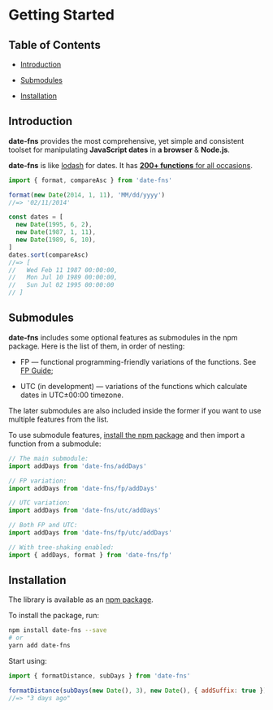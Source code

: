 # Getting Started

## Table of Contents

- [Introduction](#introduction)

- [Submodules](#submodules)

- [Installation](#installation)

## Introduction

**date-fns** provides the most comprehensive, yet simple and consistent toolset
for manipulating **JavaScript dates** in **a browser** & **Node.js**.

**date-fns** is like [lodash](https://lodash.com) for dates. It has
[**200+ functions** for all occasions](https://date-fns.org/docs/).

```js
import { format, compareAsc } from 'date-fns'

format(new Date(2014, 1, 11), 'MM/dd/yyyy')
//=> '02/11/2014'

const dates = [
  new Date(1995, 6, 2),
  new Date(1987, 1, 11),
  new Date(1989, 6, 10),
]
dates.sort(compareAsc)
//=> [
//   Wed Feb 11 1987 00:00:00,
//   Mon Jul 10 1989 00:00:00,
//   Sun Jul 02 1995 00:00:00
// ]
```

## Submodules

**date-fns** includes some optional features as submodules in the npm package.
Here is the list of them, in order of nesting:

- FP — functional programming-friendly variations of the functions. See [FP Guide](https://date-fns.org/docs/FP-Guide);

- UTC (in development) — variations of the functions which calculate dates in UTC±00:00 timezone.

The later submodules are also included inside the former if you want to use multiple features from the list.

To use submodule features, [install the npm package](#npm) and then import a function from a submodule:

```js
// The main submodule:
import addDays from 'date-fns/addDays'

// FP variation:
import addDays from 'date-fns/fp/addDays'

// UTC variation:
import addDays from 'date-fns/utc/addDays'

// Both FP and UTC:
import addDays from 'date-fns/fp/utc/addDays'

// With tree-shaking enabled:
import { addDays, format } from 'date-fns/fp'
```

## Installation

The library is available as an [npm package](https://www.npmjs.com/package/date-fns).

To install the package, run:

```bash
npm install date-fns --save
# or
yarn add date-fns
```

Start using:

```js
import { formatDistance, subDays } from 'date-fns'

formatDistance(subDays(new Date(), 3), new Date(), { addSuffix: true })
//=> "3 days ago"
```

